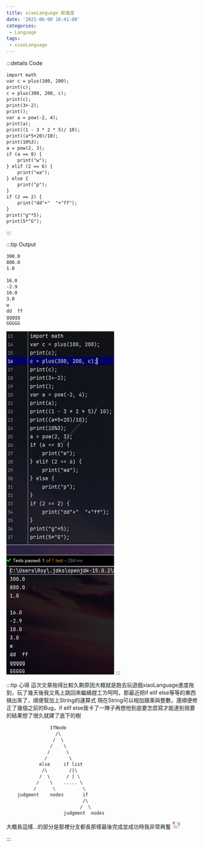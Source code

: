 ```yaml
---
title: xiaoLanguage 新進度
date: '2021-06-08 16:41:00'
categories:
 - Language
tags:
 - xiaoLanguage
---
```


:::details Code
```
import math
var c = plus(100, 200);
print(c);
c = plus(300, 200, c);
print(c);
print(3+-2);
print();
var a = pow(-2, 4);
print(a);
print((1 - 3 * 2 * 5)/ 10);
print((a*5+20)/10);
print(10%3);
a = pow(2, 3);
if (a == 8) {
    print("w");
} elif (2 == 6) {
    print("wa");
} else {
    print("p");
}
if (2 == 2) {
    print("dd"+"  "+"ff");
}
print("g"*5);
print(5*"G");
```
:::

:::tip Output
```
300.0
800.0
1.0

16.0
-2.9
10.0
3.0
w
dd  ff
ggggg
GGGGG
```
![就是圖片別懷疑](./image/code-23.png)
:::

:::tip 心得
這次文章拖得比較久齁原因大概就是跑去玩遊戲xiaoLanguage進度拖到，玩了幾天後我又馬上跳回來繼續趕工ㄌ呵呵，那最近把if elif else等等的東西搞出來了，順便幫加上String的運算式
現在String可以相加跟乘與整數，還順便修正了幾個之前的Bug，if elif else我卡了一陣子再想他到底要怎麼寫才能達到我要的結果想了很久就建了底下的樹
```
                IfNode
                  /\
                 /  \
                /    \
               /      \
              /        \
            else     if list
             /\        /|\
            /  \      / | \
           /    \    ..... \
          /      \          \
    judgment    nodes       if
                            /\ 
                           /  \
                     judgment  nodes

```
大概長這樣...的部分是那裡分支都長那樣最後完成並成功時我非常興奮  <img src="./image/CR.png" width="20px">

:::